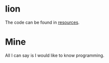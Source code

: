 # lion
The code can be found in <a href="https://www.google.com/search?q=w3chools&oq=w3chools&gs_lcrp=EgZjaHJvbWUyBggAEEUYOTIGCAEQRRhAMg8IAhAAGAoYgwEYsQMYgAQyCQgDEAAYChiABDIJCAQQABgKGIAEMgkIBRAAGAoYgAQyBggGEEUYPDIGCAcQBRhA0gEIMzQ2MmowajeoAgCwAgA&sourceid=chrome&ie=UTF-8">resources</a>.
# Mine
All I can say is I would like to know programming.
